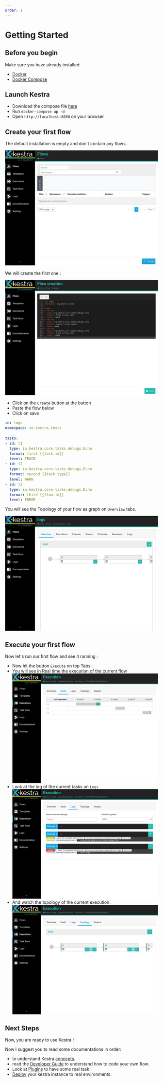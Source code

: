 ```yaml
---
order: 1
---
```


# Getting Started


## Before you begin
Make sure you have already installed:
- [Docker](https://docs.docker.com/engine/install/)
- [Docker Compose](https://docs.docker.com/compose/install/)

## Launch Kestra

- Download the compose file [here](https://github.com/kestra-io/kestra/blob/develop/docker-compose.yml)
- Run `docker-compose up -d`
- Open `http://localhost:8080` on your browser


## Create your first flow
The default installation is empty and don't contain any flows. 

![Flow list](./assets/flow-1.png)


We will create the first one : 

![Flow Create](./assets/flow-2.png)

* Click on the `Create` button at the button
* Paste the flow below 
* Click on save 

```yaml
id: logs
namespace: io.kestra.tests

tasks:
- id: t1
  type: io.kestra.core.tasks.debugs.Echo
  format: first {{task.id}}
  level: TRACE
- id: t2
  type: io.kestra.core.tasks.debugs.Echo
  format: second {{task.type}}
  level: WARN
- id: t3
  type: io.kestra.core.tasks.debugs.Echo
  format: third {{flow.id}}
  level: ERROR
```

You will see the Topology of your flow as graph on `Overview` tabs. 

![Flow Topology](./assets/flow-3.png)


## Execute your first flow 
Now let's run our first flow and see it running : 

* Now hit the button `Execute` on top Tabs. 
* You will see in Real time the execution of the current flow
![Execution Gantt](./assets/execution-1.png)
* Look at the log of the current tasks on `Logs`
![Execution Log](./assets/execution-2.png)
* And watch the topology of the current execution.
![Execution Topology](./assets/execution-3.png)


## Next Steps
Now, you are ready to use Kestra ! 

Now I suggest you to read some documentations in order:
- to understand Kestra [concepts](../concepts).
- read the [Developer Guide](../developer-guide) to understand how to code your own flow.
- Look at [Plugins](../../plugins) to have some real task .
- [Deploy](../administrator-guide) your kestra instance to real environments.  

